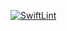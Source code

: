 [![SwiftLint](https://github.com/ICS4U-Programming-Sarah/Unit4-01-Swift-BubbleSort/workflows/SwiftLint/badge.svg)](https://github.com/ICS4U-Programming-Sarah/Unit4-01-Swift-BubbleSort/actions)
